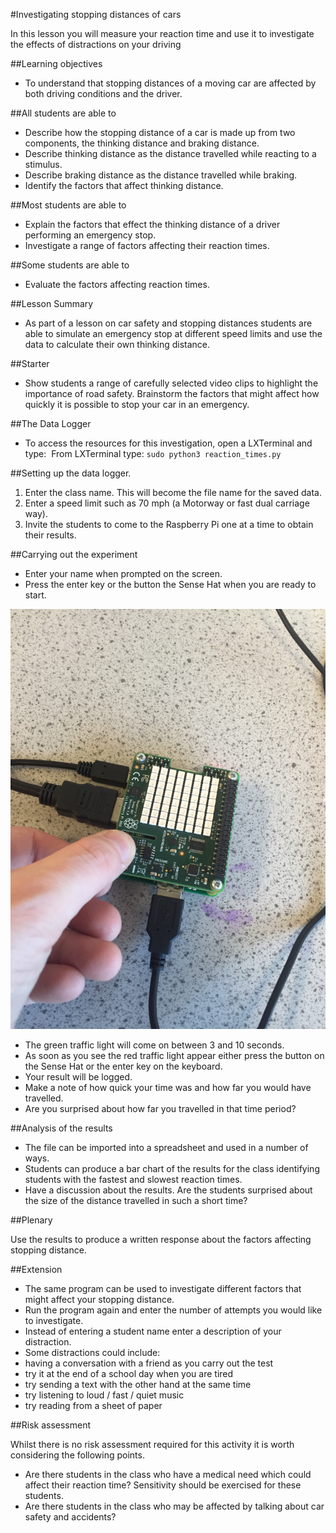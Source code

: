 #Investigating stopping distances of cars

In this lesson you will measure your reaction time and use it to investigate the effects of distractions on your driving

##Learning objectives

- To understand that stopping distances of a moving car are affected by both driving conditions and the driver.
 
##All students are able to

- Describe how the stopping distance of a car is made up from two components, the thinking distance and braking distance.
- Describe thinking distance as the distance travelled while reacting to a stimulus.
- Describe braking distance as the distance travelled while braking.
- Identify the factors that affect thinking distance.

##Most students are able to

- Explain the factors that effect the thinking distance of a driver performing an emergency stop.
- Investigate a range of factors affecting their reaction times.

##Some students are able to

- Evaluate the factors affecting reaction times.

##Lesson Summary

- As part of a lesson on car safety and stopping distances students are able to simulate an emergency stop at different speed limits and use the data to calculate their own thinking distance.

##Starter

- Show students a range of carefully selected video clips to highlight the importance of road safety.  Brainstorm the factors that might affect how quickly it is possible to stop your car in an emergency.

##The Data Logger

- To access the resources for this investigation, open a LXTerminal and type: 
From LXTerminal type: `sudo python3 reaction_times.py` 

##Setting up the data logger.

1. Enter the class name.  This will become the file name for the saved data.
1. Enter a speed limit such as 70 mph (a Motorway or fast dual carriage way).
1. Invite the students to come to the Raspberry Pi one at a time to obtain their results.

##Carrying out the experiment

- Enter your name when prompted on the screen.
- Press the enter key or the button the Sense Hat when you are ready to start.

![set_up](images/reaction_time.png)

- The green traffic light will come on between 3 and 10 seconds.
- As soon as you see the red traffic light appear either press the button on the Sense Hat or the enter key on the keyboard.
- Your result will be logged.
- Make a note of how quick your time was and how far you would have travelled.
- Are you surprised about how far you travelled in that time period?

##Analysis of the results

- The file can be imported into a spreadsheet and used in a number of ways.
- Students can produce a bar chart of the results for the class identifying students with the fastest and slowest reaction times.
- Have a discussion about the results.  Are the students surprised about the size of the distance travelled in such a short time?

##Plenary 

Use the results to produce a written response about the factors affecting stopping distance.

##Extension

- The same program can be used to investigate different factors that might affect your stopping distance.
- Run the program again and enter the number of attempts you would like to investigate.
- Instead of entering a student name enter a description of your distraction.
- Some distractions could include:
- having a conversation with a friend as you carry out the test
- try it at the end of a school day when you are tired
- try sending a text with the other hand at the same time
- try listening to loud / fast / quiet music
- try reading from a sheet of paper

##Risk assessment

Whilst there is no risk assessment required for this activity it is worth considering the following points.

- Are there students in the class who have a medical need which could affect their reaction time? Sensitivity should be exercised for these students.
- Are there students in the class who may be affected by talking about car safety and accidents?
